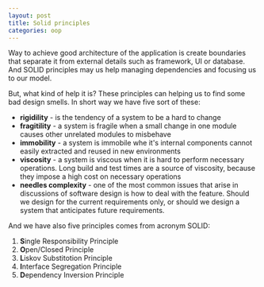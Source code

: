 ```yaml
---
layout: post
title: Solid principles
categories: oop
---
```


Way to achieve good architecture of the application is create boundaries that separate it from external details such as framework, UI or database. And SOLID principles may us help managing dependencies and focusing us to our model.

But, what kind of help it is? These principles can helping us to find some bad design smells. In short way we have five sort of these:

* **rigidility** - is the tendency of a system to be a hard to change
* **fragitility** - a system is fragile when a small change in one module causes other unrelated modules to misbehave
* **immobility** - a system is immobile whe it's internal components cannot easily extracted and reused in new environments
* **viscosity** - a system is viscous when it is hard to perform necessary operations. Long build and test times are a source of viscosity, because they impose a high cost on necessary operations
* **needles complexity** - one of the most common issues that arise in discussions of software design is how to deal with the feature. Should we design for the current requirements only, or should we design a system that anticipates future requirements.

And we have also five principles comes from acronym SOLID:

1. **S**ingle Responsibility Principle
2. **O**pen/Closed Principle
3. **L**iskov Substitotion Principle
4. **I**nterface Segregation Principle
5. **D**ependency Inversion Principle